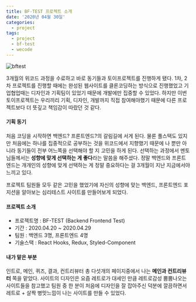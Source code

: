```yaml
---
title: BF-TEST 프로젝트 소개
date: '2020년 04월 30일'
categories:
  - project
tags:
  - project
  - bf-test
  - wecode
---
```


![bftest](/images/bftest.png)

3개월의 위코드 과정을 수료하고 바로 동기들과 토이프로젝트를 진행하게 됐다.
1차, 2차 프로젝트를 진행할 때에는 완성된 웹사이트를 클론코딩하는 방식으로 진행했었고 기업협업때는 디자인과 기획팀이 있었기 때문에 개발에만 집중할 수 있었다. 하지만 이번 토이프로젝트는 우리끼리 기획, 디자인, 개발까지 직접 참여해야했기 때문에 다른 프로젝트보다 더 뜻깊고 책임감이 따랐던 것 같다.

#### 기획 동기

처음 코딩을 시작하면 백엔드? 프론트엔드?의 갈림길에 서게 된다. 물론 풀스택도 있지만 처음에는 하나를 집중적으로 공부하는 것을 위코드에서 지향했기 때문에 나 뿐만 아니라 동기들이 전부 어느쪽을 선택해야 할 지 고민을 하게 된다. 선택하는 과정에서 멘토님들께서는 **성향에 맞게 선택하는 게 좋다**라는 말씀을 해주셨다. 정말 백엔드와 프론트엔드는 개개인의 성향에 맞게 선택하는 게 정말 중요하다는 걸 3개월이 지난 지금에서야 느끼고 있다.

프로젝트 팀원들 모두 같은 고민을 했었기에 자신의 성향에 맞는 백엔드, 프론트엔드 포지션을 알아보는 심리테스트 사이트를 만들어보게 되었다.

#### 프로젝트 소개

- 프로젝트명 : BF-TEST (Backend Frontend Test)
- 기간 : 2020.04.20 ~ 2020.04.29
- 팀원 : 백엔드 3명, 프론트엔드 4명
- 기술스택 : React Hooks, Redux, Styled-Component

#### 내가 맡은 부분

인트로, 메인, 퀴즈, 결과, 컨트리뷰터 총 다섯개의 페이지중에서 나는 **메인과 컨트리뷰터** 쪽을 맡았다. 사이트의 디자인은 요즘 레트로가 대세인 만큼 레트로감성 뿜뿜나오는 사이트들을 참고했고 팀원 중 한 분이 처음에 디자인을 잘 잡아주신 덕분에 깔끔하면서 레트로 + 살짝 병맛느낌이 나는 사이트를 만들 수 있었다.
